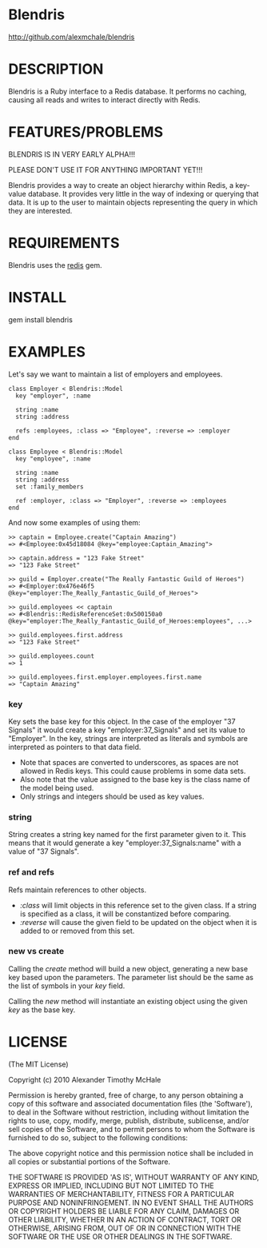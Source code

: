 # Blendris #

http://github.com/alexmchale/blendris



# DESCRIPTION #

Blendris is a Ruby interface to a Redis database.  It performs no caching,
causing all reads and writes to interact directly with Redis.



# FEATURES/PROBLEMS #

BLENDRIS IS IN VERY EARLY ALPHA!!!

PLEASE DON'T USE IT FOR ANYTHING IMPORTANT YET!!!

Blendris provides a way to create an object hierarchy within Redis,
a key-value database.  It provides very little in the way of indexing
or querying that data.  It is up to the user to maintain objects
representing the query in which they are interested.



# REQUIREMENTS #

Blendris uses the [redis](http://gemcutter.org/gems/redis) gem.



# INSTALL #

gem install blendris



# EXAMPLES #

Let's say we want to maintain a list of employers and employees.

    class Employer < Blendris::Model
      key "employer", :name

      string :name
      string :address

      refs :employees, :class => "Employee", :reverse => :employer
    end

    class Employee < Blendris::Model
      key "employee", :name

      string :name
      string :address
      set :family_members

      ref :employer, :class => "Employer", :reverse => :employees
    end

And now some examples of using them:

    >> captain = Employee.create("Captain Amazing")
    => #<Employee:0x45d18084 @key="employee:Captain_Amazing">

    >> captain.address = "123 Fake Street"
    => "123 Fake Street"

    >> guild = Employer.create("The Really Fantastic Guild of Heroes")
    => #<Employer:0x476e46f5 @key="employer:The_Really_Fantastic_Guild_of_Heroes">

    >> guild.employees << captain
    => #<Blendris::RedisReferenceSet:0x500150a0 @key="employer:The_Really_Fantastic_Guild_of_Heroes:employees", ...>

    >> guild.employees.first.address
    => "123 Fake Street"

    >> guild.employees.count
    => 1

    >> guild.employees.first.employer.employees.first.name
    => "Captain Amazing"

### key ###

Key sets the base key for this object.  In the case of the employer
"37 Signals" it would create a key "employer:37_Signals" and set its value
to "Employer".  In the key, strings are interpreted as literals and
symbols are interpreted as pointers to that data field.

* Note that spaces are converted to underscores, as spaces are not
  allowed in Redis keys.  This could cause problems in some data sets.
* Also note that the value assigned to the base key is the class name of
  the model being used.
* Only strings and integers should be used as key values.

### string ###

String creates a string key named for the first parameter given to it.
This means that it would generate a key "employer:37_Signals:name" with
a value of "37 Signals".

### ref and refs ###

Refs maintain references to other objects.

* *:class* will limit objects in this reference set to the given class.
  If a string is specified as a class, it will be constantized before
  comparing.
* *:reverse* will cause the given field to be updated on the object when
  it is added to or removed from this set.

### new vs create ###

Calling the *create* method will build a new object, generating a new base
key based upon the parameters.  The parameter list should be the same as
the list of symbols in your *key* field.

Calling the *new* method will instantiate an existing object using the
given *key* as the base key.



# LICENSE #

(The MIT License)

Copyright (c) 2010 Alexander Timothy McHale

Permission is hereby granted, free of charge, to any person obtaining
a copy of this software and associated documentation files (the
'Software'), to deal in the Software without restriction, including
without limitation the rights to use, copy, modify, merge, publish,
distribute, sublicense, and/or sell copies of the Software, and to
permit persons to whom the Software is furnished to do so, subject to
the following conditions:

The above copyright notice and this permission notice shall be
included in all copies or substantial portions of the Software.

THE SOFTWARE IS PROVIDED 'AS IS', WITHOUT WARRANTY OF ANY KIND,
EXPRESS OR IMPLIED, INCLUDING BUT NOT LIMITED TO THE WARRANTIES OF
MERCHANTABILITY, FITNESS FOR A PARTICULAR PURPOSE AND NONINFRINGEMENT.
IN NO EVENT SHALL THE AUTHORS OR COPYRIGHT HOLDERS BE LIABLE FOR ANY
CLAIM, DAMAGES OR OTHER LIABILITY, WHETHER IN AN ACTION OF CONTRACT,
TORT OR OTHERWISE, ARISING FROM, OUT OF OR IN CONNECTION WITH THE
SOFTWARE OR THE USE OR OTHER DEALINGS IN THE SOFTWARE.
